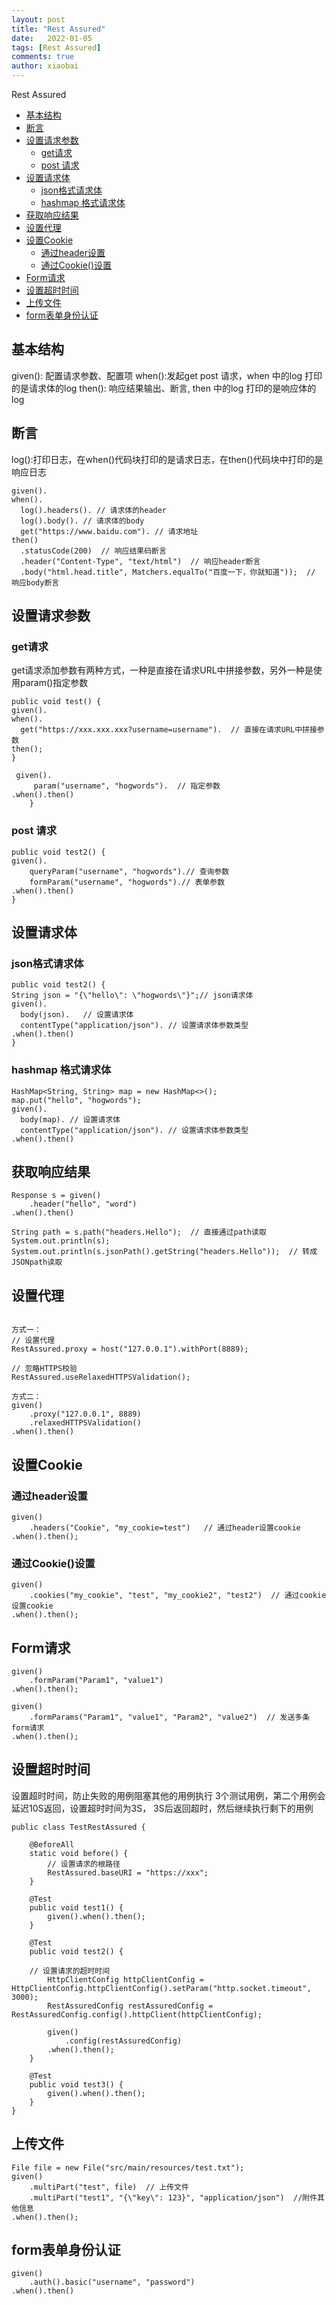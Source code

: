 ```yaml
---
layout: post
title: "Rest Assured"
date:   2022-01-05
tags: [Rest Assured]
comments: true
author: xiaobai
---
```


Rest Assured

<!-- more -->

- [基本结构](#基本结构)
- [断言](#断言)
- [设置请求参数](#设置请求参数)
  - [get请求](#get请求)
  - [post 请求](#post-请求)
- [设置请求体](#设置请求体)
  - [json格式请求体](#json格式请求体)
  - [hashmap 格式请求体](#hashmap-格式请求体)
- [获取响应结果](#获取响应结果)
- [设置代理](#设置代理)
- [设置Cookie](#设置cookie)
  - [通过header设置](#通过header设置)
  - [通过Cookie()设置](#通过cookie设置)
- [Form请求](#form请求)
- [设置超时时间](#设置超时时间)
- [上传文件](#上传文件)
- [form表单身份认证](#form表单身份认证)

## 基本结构

given(): 配置请求参数、配置项
when():发起get post 请求，when 中的log 打印的是请求体的log
then(): 响应结果输出、断言, then 中的log 打印的是响应体的log



## 断言

log():打印日志，在when()代码块打印的是请求日志，在then()代码块中打印的是响应日志
```
given().
when().
  log().headers(). // 请求体的header
  log().body(). // 请求体的body
  get("https://www.baidu.com"). // 请求地址
then()
  .statusCode(200)  // 响应结果码断言
  .header("Content-Type", "text/html")  // 响应header断言
  .body("html.head.title", Matchers.equalTo("百度一下，你就知道"));  // 响应body断言
```


## 设置请求参数

### get请求
get请求添加参数有两种方式，一种是直接在请求URL中拼接参数，另外一种是使用param()指定参数
```
public void test() {
given().
when().
  get("https://xxx.xxx.xxx?username=username").  // 直接在请求URL中拼接参数
then();
}
```
```
 given().
     param("username", "hogwords").  // 指定参数
.when().then()
    }
```

### post 请求
```
public void test2() {
given().
    queryParam("username", "hogwords").// 查询参数
    formParam("username", "hogwords").// 表单参数
.when().then()
}
```


## 设置请求体

### json格式请求体
```
public void test2() {
String json = "{\"hello\": \"hogwords\"}";// json请求体
given().
  body(json).   // 设置请求体
  contentType("application/json"). // 设置请求体参数类型
.when().then()
}
```

### hashmap 格式请求体
```
HashMap<String, String> map = new HashMap<>();
map.put("hello", "hogwords");
given().
  body(map). // 设置请求体
  contentType("application/json"). // 设置请求体参数类型
.when().then()
```

## 获取响应结果

```
Response s = given()
    .header("hello", "word")
.when().then()

String path = s.path("headers.Hello");  // 直接通过path读取
System.out.println(s);
System.out.println(s.jsonPath().getString("headers.Hello"));  // 转成JSONpath读取
```


## 设置代理
```

方式一：
// 设置代理
RestAssured.proxy = host("127.0.0.1").withPort(8889);

// 忽略HTTPS校验
RestAssured.useRelaxedHTTPSValidation();

方式二：
given()
    .proxy("127.0.0.1", 8889)
    .relaxedHTTPSValidation()
.when().then()
```

## 设置Cookie 

### 通过header设置

```
given()
    .headers("Cookie", "my_cookie=test")   // 通过header设置cookie
.when().then();
```

### 通过Cookie()设置

```
given()
    .cookies("my_cookie", "test", "my_cookie2", "test2")  // 通过cookie 设置cookie
.when().then();
```

## Form请求

```
given()
    .formParam("Param1", "value1")
.when().then();
    
given()
    .formParams("Param1", "value1", "Param2", "value2")  // 发送多条form请求
.when().then();
```

## 设置超时时间
设置超时时间，防止失败的用例阻塞其他的用例执行
3个测试用例，第二个用例会延迟10S返回，设置超时时间为3S， 3S后返回超时，然后继续执行剩下的用例
```
public class TestRestAssured {

    @BeforeAll
    static void before() {
    	// 设置请求的根路径
        RestAssured.baseURI = "https://xxx";
    }

    @Test
    public void test1() {
        given().when().then();
    }

    @Test
    public void test2() {

	// 设置请求的超时时间
        HttpClientConfig httpClientConfig = HttpClientConfig.httpClientConfig().setParam("http.socket.timeout", 3000);
        RestAssuredConfig restAssuredConfig = RestAssuredConfig.config().httpClient(httpClientConfig);

        given()
            .config(restAssuredConfig)
        .when().then();
    }

    @Test
    public void test3() {
        given().when().then();
    }
}

```

## 上传文件

```
File file = new File("src/main/resources/test.txt");
given()
	.multiPart("test", file)  // 上传文件
	.multiPart("test1", "{\"key\": 123}", "application/json")  //附件其他信息
.when().then();
```

## form表单身份认证
```
given()
    .auth().basic("username", "password")
.when().then()
```
